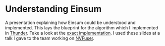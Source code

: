 # Understanding Einsum
A presentation explaining how Einsum could be understood and implemented.
This lays the blueprint for the algorithm which I implemented in [Thunder](https://github.com/Lightning-AI/lightning-thunder).
Take a look at the [exact implementation](https://github.com/Lightning-AI/lightning-thunder/blob/5f370f036706b6c31e4c627372cb46c3216920a5/thunder/torch/__init__.py#L3038).
I used these slides at a talk I gave to the team working on [NVFuser](https://github.com/NVIDIA/Fuser).
